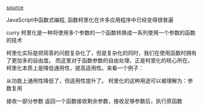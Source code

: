 [source](https://juejin.im/post/5d2299faf265da1bb67a3b65)

JavaScript中函数式编程, 函数柯里化在许多应用程序中已经变得很普遍

curry 柯里化是一种将使用多个参数的一个函数转换成一系列使用一个参数的函数的技术

柯里化实际是把简答的问题复杂化了，但是复杂化的同时，我们在使用函数时拥有了更加多的自由度。 而这里对于函数参数的自由处理，正是柯里化的核心所在。 柯里化本质上是降低通用性，提高适用性。来看一个例子：

从功能上通用性降低了，但适用性提升了。 柯里化的这种用途可以被理解为：参数复用

接收一部分参数   返回一个函数接收剩余参数，接收足够参数后，执行原函数